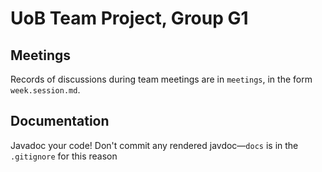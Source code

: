 # UoB Team Project, Group G1

## Meetings

Records of discussions during team meetings are in `meetings`, in the form `week.session.md`.

## Documentation

Javadoc your code! Don't commit any rendered javdoc—`docs` is in the `.gitignore` for this reason